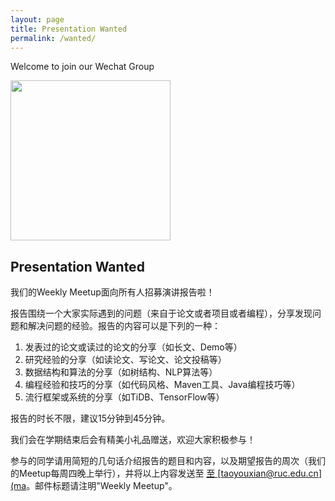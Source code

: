 ```yaml
---
layout: page
title: Presentation Wanted
permalink: /wanted/
---
```


Welcome to join our Wechat Group

<img src="/meetup/images/wechat_group.jpg" width="256" height="256" align="center">

## Presentation Wanted
我们的Weekly Meetup面向所有人招募演讲报告啦！

报告围绕一个大家实际遇到的问题（来自于论文或者项目或者编程），分享发现问题和解决问题的经验。报告的内容可以是下列的一种：

1. 发表过的论文或读过的论文的分享（如长文、Demo等）
2. 研究经验的分享（如读论文、写论文、论文投稿等）
3. 数据结构和算法的分享（如树结构、NLP算法等）
4. 编程经验和技巧的分享（如代码风格、Maven工具、Java编程技巧等）
5. 流行框架或系统的分享（如TiDB、TensorFlow等）

报告的时长不限，建议15分钟到45分钟。

我们会在学期结束后会有精美小礼品赠送，欢迎大家积极参与！

参与的同学请用简短的几句话介绍报告的题目和内容，以及期望报告的周次（我们的Meetup每周四晚上举行），并将以上内容发送至 [至 [taoyouxian@ruc.edu.cn](ma](n](mailto:taoyouxian@ruc.edu.cn)。邮件)。邮件标题请注明"Weekly Meetup"。